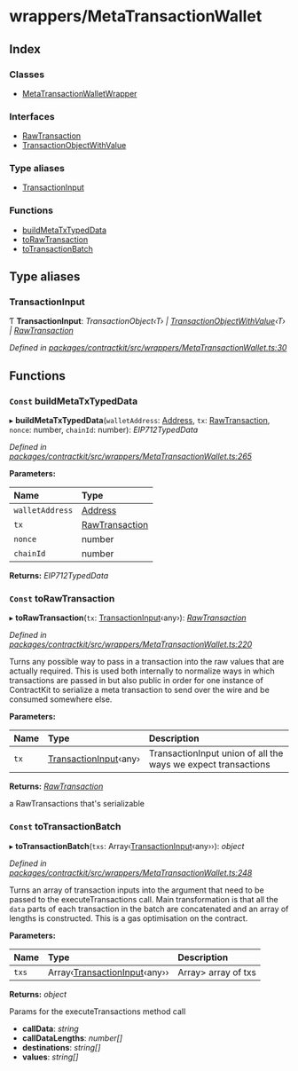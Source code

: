 # wrappers/MetaTransactionWallet

## Index

### Classes

* [MetaTransactionWalletWrapper](../classes/_wrappers_metatransactionwallet_.metatransactionwalletwrapper.md)

### Interfaces

* [RawTransaction](../interfaces/_wrappers_metatransactionwallet_.rawtransaction.md)
* [TransactionObjectWithValue](../interfaces/_wrappers_metatransactionwallet_.transactionobjectwithvalue.md)

### Type aliases

* [TransactionInput](_wrappers_metatransactionwallet_.md#transactioninput)

### Functions

* [buildMetaTxTypedData](_wrappers_metatransactionwallet_.md#const-buildmetatxtypeddata)
* [toRawTransaction](_wrappers_metatransactionwallet_.md#const-torawtransaction)
* [toTransactionBatch](_wrappers_metatransactionwallet_.md#const-totransactionbatch)

## Type aliases

### TransactionInput

Ƭ **TransactionInput**: _TransactionObject‹T› \|_ [_TransactionObjectWithValue_](../interfaces/_wrappers_metatransactionwallet_.transactionobjectwithvalue.md)_‹T› \|_ [_RawTransaction_](../interfaces/_wrappers_metatransactionwallet_.rawtransaction.md)

_Defined in_ [_packages/contractkit/src/wrappers/MetaTransactionWallet.ts:30_](https://github.com/celo-org/celo-monorepo/blob/master/packages/contractkit/src/wrappers/MetaTransactionWallet.ts#L30)

## Functions

### `Const` buildMetaTxTypedData

▸ **buildMetaTxTypedData**\(`walletAddress`: [Address](_base_.md#address), `tx`: [RawTransaction](../interfaces/_wrappers_metatransactionwallet_.rawtransaction.md), `nonce`: number, `chainId`: number\): _EIP712TypedData_

_Defined in_ [_packages/contractkit/src/wrappers/MetaTransactionWallet.ts:265_](https://github.com/celo-org/celo-monorepo/blob/master/packages/contractkit/src/wrappers/MetaTransactionWallet.ts#L265)

**Parameters:**

| Name | Type |
| :--- | :--- |
| `walletAddress` | [Address](_base_.md#address) |
| `tx` | [RawTransaction](../interfaces/_wrappers_metatransactionwallet_.rawtransaction.md) |
| `nonce` | number |
| `chainId` | number |

**Returns:** _EIP712TypedData_

### `Const` toRawTransaction

▸ **toRawTransaction**\(`tx`: [TransactionInput](_wrappers_metatransactionwallet_.md#transactioninput)‹any›\): [_RawTransaction_](../interfaces/_wrappers_metatransactionwallet_.rawtransaction.md)

_Defined in_ [_packages/contractkit/src/wrappers/MetaTransactionWallet.ts:220_](https://github.com/celo-org/celo-monorepo/blob/master/packages/contractkit/src/wrappers/MetaTransactionWallet.ts#L220)

Turns any possible way to pass in a transaction into the raw values that are actually required. This is used both internally to normalize ways in which transactions are passed in but also public in order for one instance of ContractKit to serialize a meta transaction to send over the wire and be consumed somewhere else.

**Parameters:**

| Name | Type | Description |
| :--- | :--- | :--- |
| `tx` | [TransactionInput](_wrappers_metatransactionwallet_.md#transactioninput)‹any› | TransactionInput union of all the ways we expect transactions |

**Returns:** [_RawTransaction_](../interfaces/_wrappers_metatransactionwallet_.rawtransaction.md)

a RawTransactions that's serializable

### `Const` toTransactionBatch

▸ **toTransactionBatch**\(`txs`: Array‹[TransactionInput](_wrappers_metatransactionwallet_.md#transactioninput)‹any››\): _object_

_Defined in_ [_packages/contractkit/src/wrappers/MetaTransactionWallet.ts:248_](https://github.com/celo-org/celo-monorepo/blob/master/packages/contractkit/src/wrappers/MetaTransactionWallet.ts#L248)

Turns an array of transaction inputs into the argument that need to be passed to the executeTransactions call. Main transformation is that all the `data` parts of each transaction in the batch are concatenated and an array of lengths is constructed. This is a gas optimisation on the contract.

**Parameters:**

| Name | Type | Description |
| :--- | :--- | :--- |
| `txs` | Array‹[TransactionInput](_wrappers_metatransactionwallet_.md#transactioninput)‹any›› | Array&gt; array of txs |

**Returns:** _object_

Params for the executeTransactions method call

* **callData**: _string_
* **callDataLengths**: _number\[\]_
* **destinations**: _string\[\]_
* **values**: _string\[\]_

